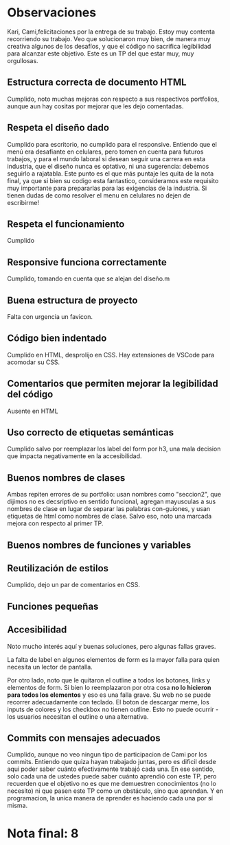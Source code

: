 # Observaciones

Kari, Cami,felicitaciones por la entrega de su trabajo. Estoy muy contenta recorriendo su trabajo. Veo que solucionaron muy bien, de manera muy creativa algunos de los desafíos, y que el código no sacrifica legibilidad para alcanzar este objetivo. Este es un TP del que estar muy, muy orgullosas. 

## Estructura correcta de documento HTML

Cumplido, noto muchas mejoras con respecto a sus respectivos portfolios, aunque aun hay cositas por mejorar que les dejo comentadas. 


## Respeta el diseño dado

Cumplido para escritorio, no cumplido para el responsive. Entiendo que el menú era desafiante en celulares, pero tomen en cuenta para futuros trabajos, y para el mundo laboral si desean seguir una carrera en esta industria, que el diseño nunca es optativo, ni una sugerencia: debemos seguirlo a rajatabla. Este punto es el que más puntaje les quita de la nota final, ya que si bien su codigo esta fantastico, consideramos este requisito muy importante para prepararlas para las exigencias de la industria. Si tienen dudas de como resolver el menu en celulares no dejen de escribirme! 

## Respeta el funcionamiento

Cumplido

## Responsive funciona correctamente

Cumplido, tomando en cuenta que se alejan del diseño.m

## Buena estructura de proyecto

Falta con urgencia un favicon. 

## Código bien indentado

Cumplido en HTML, desprolijo en CSS. Hay extensiones de VSCode para acomodar su CSS. 

## Comentarios que permiten mejorar la legibilidad del código

Ausente en HTML

## Uso correcto de etiquetas semánticas

Cumplido salvo por reemplazar los label del form por h3, una mala decision que impacta negativamente en la accesibilidad. 

## Buenos nombres de clases

Ambas repiten errores de su portfolio: usan nombres como "seccion2", que dijimos no es decsriptivo en sentido funcional, agregan mayusculas a sus nombres de clase en lugar de separar las palabras con-guiones, y usan etiquetas de html como nombres de clase. Salvo eso, noto una marcada mejora con respecto al primer TP. 

## Buenos nombres de funciones y variables



## Reutilización de estilos

Cumplido, dejo un par de comentarios en CSS. 

## Funciones pequeñas

## Accesibilidad

Noto mucho interés aquí y buenas soluciones, pero algunas fallas graves. 

La falta de label en algunos elementos de form es la mayor falla para quien necesita un lector de pantalla. 

Por otro lado, noto que le quitaron el outline a todos los botones, links y elementos de form. Si bien lo reemplazaron por otra cosa **no lo hicieron para todos los elementos** y eso es una falla grave. Su web no se puede recorrer adecuadamente con teclado. El boton de descargar meme, los inputs de colores y los checkbox no tienen outline. Esto no puede ocurrir - los usuarios necesitan el outline o una alternativa. 

## Commits con mensajes adecuados

Cumplido, aunque no veo ningun tipo de participacion de Cami por los commits. Entiendo que quiza hayan trabajado juntas, pero es dificil desde aqui poder saber cuánto efectivamente trabajó cada una. En ese sentido, solo cada una de ustedes puede saber cuánto aprendió con este TP, pero recuerden que el objetivo no es que me demuestren conocimientos (no lo necesito) ni que pasen este TP como un obstáculo, sino que aprendan. Y en programacion, la unica manera de aprender es haciendo cada una por sí misma. 

# Nota final: 8 
